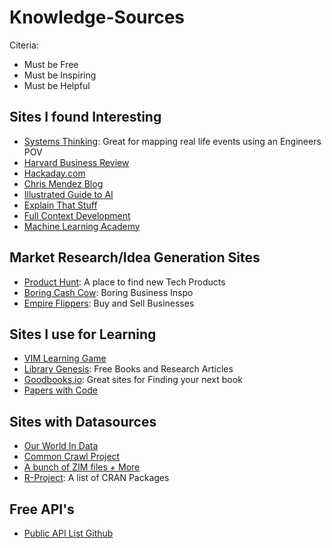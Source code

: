 # Knowledge-Sources
Citeria:
- Must be Free
- Must be Inspiring
- Must be Helpful


## Sites I found Interesting
- [Systems Thinking](https://thesystemsthinker.com): Great for mapping real life events using an Engineers POV
- [Harvard Business Review](https://hbr.org)
- [Hackaday.com](https://hackaday.com)
- [Chris Mendez Blog](https://www.chrisjmendez.com)
- [Illustrated Guide to AI](https://illustrated-machine-learning.github.io)
- [Explain That Stuff](https://www.explainthatstuff.com)
- [Full Context Development](https://www.fullcontextdevelopment.com)
- [Machine Learning Academy](https://e2eml.school/blog.html)
  
## Market Research/Idea Generation Sites
- [Product Hunt](https://www.producthunt.com): A place to find new Tech Products
- [Boring Cash Cow](https://boringcashcow.com): Boring Business Inspo
- [Empire Flippers](https://empireflippers.com): Buy and Sell Businesses

## Sites I use for Learning
- [VIM Learning Game](https://vim-adventures.com)
- [Library Genesis](https://www.libgen.is): Free Books and Research Articles
- [Goodbooks.io](https://www.goodbooks.io): Great sites for Finding your next book
- [Papers with Code](https://paperswithcode.com/sota)
  
## Sites with Datasources
- [Our World In Data](https://ourworldindata.org/)
- [Common Crawl Project](https://commoncrawl.org/)
- [A bunch of ZIM files + More](https://ftp.fau.de/)
- [R-Project](https://cran.r-project.org/web/packages/available_packages_by_name.html): A list of CRAN Packages

## Free API's
- [Public API List Github](https://github.com/public-api-lists/public-api-lists)

